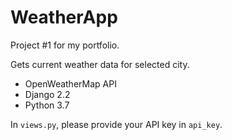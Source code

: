 # WeatherApp

Project #1 for my portfolio.

Gets current weather data for selected city.

- OpenWeatherMap API
- Django 2.2
- Python 3.7

In <code>views.py</code>, please provide your API key in <code>api_key</code>.

